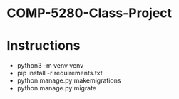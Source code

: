 # COMP-5280-Class-Project

# Instructions
* python3 -m venv venv
* pip install -r requirements.txt
* python manage.py makemigrations
* python manage.py migrate
